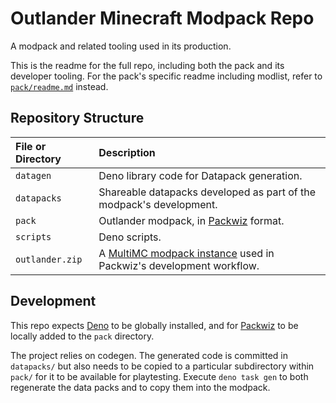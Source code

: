 # Outlander Minecraft Modpack Repo

A modpack and related tooling used in its production.

This is the readme for the full repo, including both the pack and its developer
tooling. For the pack's specific readme including modlist, refer to
[`pack/readme.md`](pack/readme.md) instead.

## Repository Structure

<!-- deno-fmt-ignore -->
| File or Directory | Description                                                          |
| :---------------- | :------------------------------------------------------------------- |
| `datagen`         | Deno library code for Datapack generation.                           |
| `datapacks`       | Shareable datapacks developed as part of the modpack's development.  |
| `pack`            | Outlander modpack, in [Packwiz](https://packwiz.infra.link/) format. |
| `scripts`         | Deno scripts.                                                        |
| `outlander.zip`   | A [MultiMC modpack instance](https://packwiz.infra.link/tutorials/installing/packwiz-installer/#creating-a-multimc-instance-for-your-modpack) used in Packwiz's development workflow.  |

## Development

This repo expects [Deno](https://deno.com/) to be globally installed, and for
[Packwiz](https://packwiz.infra.link/) to be locally added to the `pack`
directory.

The project relies on codegen. The generated code is committed in `datapacks/`
but also needs to be copied to a particular subdirectory within `pack/` for it
to be available for playtesting. Execute `deno task gen` to both regenerate the
data packs and to copy them into the modpack.
